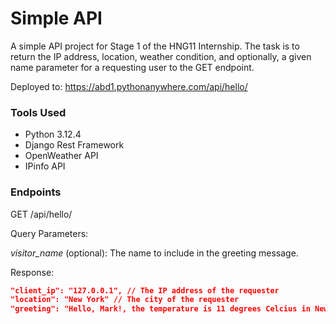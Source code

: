 # Simple API
A simple API project for Stage 1 of the HNG11 Internship. The task is to return the IP address, location, weather condition, and optionally, a given name parameter for a requesting user to the GET endpoint.

Deployed to: https://abd1.pythonanywhere.com/api/hello/

### Tools Used
- Python 3.12.4
- Django Rest Framework
- OpenWeather API
- IPinfo API
  
### Endpoints
GET /api/hello/

Query Parameters:

_visitor_name_ (optional): The name to include in the greeting message.

Response: 
```json
"client_ip": "127.0.0.1", // The IP address of the requester
"location": "New York" // The city of the requester
"greeting": "Hello, Mark!, the temperature is 11 degrees Celcius in New York"
```
